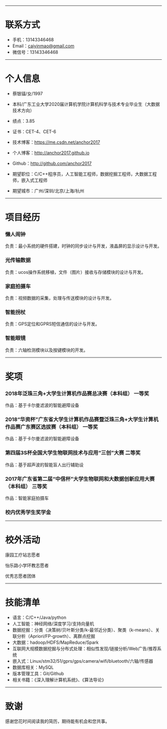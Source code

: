 

---


# 联系方式
- 手机：13143346468
- Email：caiyinmao@gmail.com
- 微信号：13143346468

---

# 个人信息

 - 蔡银锚/女/1997
 - 本科/广东工业大学2020届计算机学院计算机科学与技术专业毕业生（大数据技术方向）
 - 绩点：3.85
 - 证书：CET-4、CET-6
 - 技术博客：https://me.csdn.net/anchor2017
 - 个人博客：http://anchor2017.github.io
 - Github：http://github.com/anchor2017

 - 期望职位：C/C++程序员，人工智能工程师，数据挖掘工程师，大数据工程师，嵌入式工程师
 - 期望城市：广州/深圳/北京/上海/杭州

---

# 项目经历

### 懒人闹钟
负责：最小系统的硬件搭建，时钟的同步设计与开发，液晶屏的显示设计与开发。

### 光传输数据
负责：ucos操作系统移植，文件（图片）接收与存储模块的设计与开发。

### 家庭拍摄车
负责：视频数据的采集，处理与传送模块的设计与开发。

### 智能拐杖
负责：GPS定位和GPRS短信通信的设计与开发。

### 智能眼镜
负责：六轴检测模块以及按键模块的开发。

---

# 奖项

### 2018年泛珠三角+大学生计算机作品赛总决赛（本科组） 一等奖
作品：基于卡尔曼滤波的智能避障设备

### 2018“华资杯”广东省大学生计算机作品赛暨泛珠三角+大学生计算机作品赛广东赛区选拔赛（本科组） 一等奖
作品：基于卡尔曼滤波的智能避障设备

### 第四届3S杯全国大学生物联网技术与应用“三创”大赛 二等奖
作品：基于超声波的智能盲人出行辅助设

### 2017年广东省第二届“中信杯”大学生物联网和大数据创新应用大赛（本科组） 三等奖
作品：智能家庭拍摄车

### 校内优秀学生奖学金

---

# 校外活动

康园工疗站志愿者

怡乐路小学环教志愿者

优秀志愿者团体

---

# 技能清单

- 语言：C/C++/Java/python
- 人工智能：神经网络/深度学习/支持向量机
- 数据挖掘：分类（决策树/贝叶斯分类/k-最邻近分类）、聚类（k-means）、关联分析（Apriori/FP-growth）、离群点挖掘
- 大数据：hadoop/HDFS/MapReduce/Spark
- 互联网大规模数据挖掘与分布式处理：相似性发现/链接分析/Web广告/推荐系统
- 嵌入式：Linux/stm32/51/gprs/gps/camera/wifi/bluetooth/六轴/传感器
- 数据库相关：MySQL
- 版本管理工具：Git/Github
- 相关书籍：《深入理解计算机系统》、《算法导论》

---

# 致谢
感谢您花时间阅读我的简历，期待能有机会和您共事。
